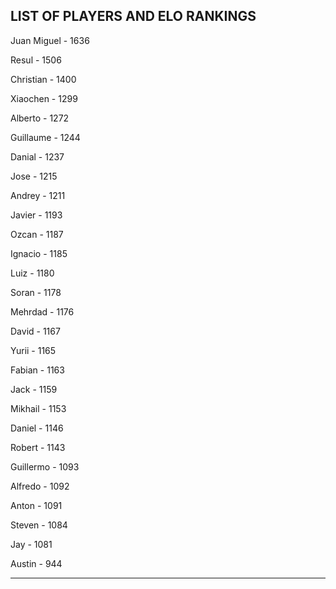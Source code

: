 ## LIST OF PLAYERS AND ELO RANKINGS


Juan Miguel - 1636


Resul - 1506


Christian - 1400


Xiaochen - 1299


Alberto - 1272


Guillaume - 1244


Danial - 1237


Jose - 1215


Andrey - 1211


Javier - 1193


Ozcan - 1187


Ignacio - 1185


Luiz - 1180


Soran - 1178


Mehrdad - 1176


David - 1167


Yurii - 1165


Fabian - 1163


Jack - 1159


Mikhail - 1153


Daniel - 1146


Robert - 1143


Guillermo - 1093


Alfredo - 1092


Anton - 1091


Steven - 1084


Jay - 1081


Austin - 944



--------------------------------------------------------------
